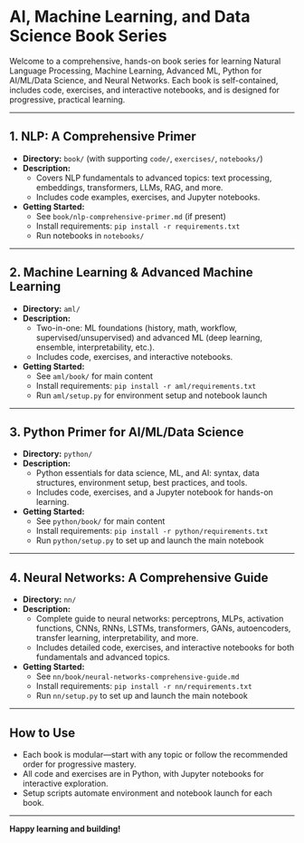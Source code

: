 # AI, Machine Learning, and Data Science Book Series

Welcome to a comprehensive, hands-on book series for learning Natural Language Processing, Machine Learning, Advanced ML, Python for AI/ML/Data Science, and Neural Networks. Each book is self-contained, includes code, exercises, and interactive notebooks, and is designed for progressive, practical learning.

---

## 1. NLP: A Comprehensive Primer
- **Directory:** `book/` (with supporting `code/`, `exercises/`, `notebooks/`)
- **Description:**
  - Covers NLP fundamentals to advanced topics: text processing, embeddings, transformers, LLMs, RAG, and more.
  - Includes code examples, exercises, and Jupyter notebooks.
- **Getting Started:**
  - See `book/nlp-comprehensive-primer.md` (if present)
  - Install requirements: `pip install -r requirements.txt`
  - Run notebooks in `notebooks/`

---

## 2. Machine Learning & Advanced Machine Learning
- **Directory:** `aml/`
- **Description:**
  - Two-in-one: ML foundations (history, math, workflow, supervised/unsupervised) and advanced ML (deep learning, ensemble, interpretability, etc.).
  - Includes code, exercises, and interactive notebooks.
- **Getting Started:**
  - See `aml/book/` for main content
  - Install requirements: `pip install -r aml/requirements.txt`
  - Run `aml/setup.py` for environment setup and notebook launch

---

## 3. Python Primer for AI/ML/Data Science
- **Directory:** `python/`
- **Description:**
  - Python essentials for data science, ML, and AI: syntax, data structures, environment setup, best practices, and tools.
  - Includes code, exercises, and a Jupyter notebook for hands-on learning.
- **Getting Started:**
  - See `python/book/` for main content
  - Install requirements: `pip install -r python/requirements.txt`
  - Run `python/setup.py` to set up and launch the main notebook

---

## 4. Neural Networks: A Comprehensive Guide
- **Directory:** `nn/`
- **Description:**
  - Complete guide to neural networks: perceptrons, MLPs, activation functions, CNNs, RNNs, LSTMs, transformers, GANs, autoencoders, transfer learning, interpretability, and more.
  - Includes detailed code, exercises, and interactive notebooks for both fundamentals and advanced topics.
- **Getting Started:**
  - See `nn/book/neural-networks-comprehensive-guide.md`
  - Install requirements: `pip install -r nn/requirements.txt`
  - Run `nn/setup.py` to set up and launch the main notebook

---

## How to Use
- Each book is modular—start with any topic or follow the recommended order for progressive mastery.
- All code and exercises are in Python, with Jupyter notebooks for interactive exploration.
- Setup scripts automate environment and notebook launch for each book.

---

**Happy learning and building!** 
